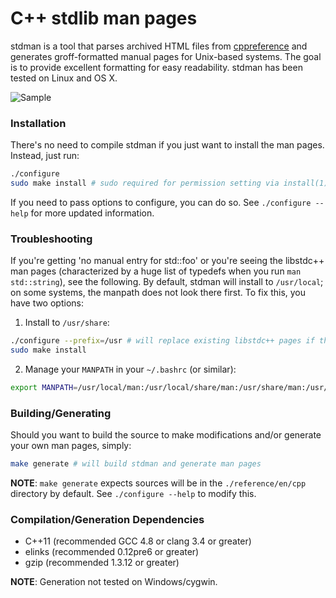 C++ stdlib man pages
======
stdman is a tool that parses archived HTML files from [cppreference](http://cppreference.com) and generates groff-formatted manual pages for Unix-based systems. The goal is to provide excellent formatting for easy readability. stdman has been tested on Linux and OS X.

![Sample](res/sample.gif)

### Installation
There's no need to compile stdman if you just want to install the man pages. Instead, just run:
```bash
./configure
sudo make install # sudo required for permission setting via install(1)
```
If you need to pass options to configure, you can do so. See `./configure --help` for more updated information.  

### Troubleshooting
If you're getting 'no manual entry for std::foo' or you're seeing the libstdc++ man pages (characterized by a huge list of typedefs when you run `man std::string`), see the following. By default, stdman will install to `/usr/local`; on some systems, the manpath does not look there first. To fix this, you have two options:  
1. Install to `/usr/share`:
```bash
./configure --prefix=/usr # will replace existing libstdc++ pages if they exist
sudo make install
```
2. Manage your `MANPATH` in your `~/.bashrc` (or similar):
```bash
export MANPATH=/usr/local/man:/usr/local/share/man:/usr/share/man:/usr/man
```

### Building/Generating
Should you want to build the source to make modifications and/or generate your own man pages, simply:
```bash
make generate # will build stdman and generate man pages
```
**NOTE**: `make generate` expects sources will be in the `./reference/en/cpp` directory by default. See `./configure --help` to modify this.

### Compilation/Generation Dependencies
* C++11 (recommended GCC 4.8 or clang 3.4 or greater)
* elinks (recommended 0.12pre6 or greater)
* gzip (recommended 1.3.12 or greater)

**NOTE**: Generation not tested on Windows/cygwin.
